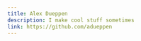 ```yaml
---
title: Alex Dueppen
description: I make cool stuff sometimes
link: https://github.com/adueppen
---
```

